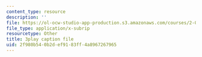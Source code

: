 ```yaml
---
content_type: resource
description: ''
file: https://ol-ocw-studio-app-production.s3.amazonaws.com/courses/2-003sc-engineering-dynamics-fall-2011/2f980b540b2def9183ff4a8967267965_63sIgMvBuEQ.srt
file_type: application/x-subrip
resourcetype: Other
title: 3play caption file
uid: 2f980b54-0b2d-ef91-83ff-4a8967267965
---
```

